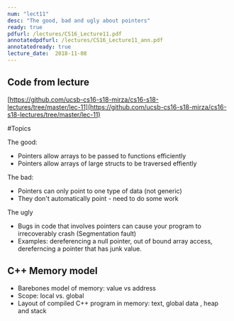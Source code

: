 ```yaml
---
num: "lect11"
desc: "The good, bad and ugly about pointers"
ready: true
pdfurl: /lectures/CS16_Lecture11.pdf
annotatedpdfurl: /lectures/CS16_Lecture11_ann.pdf
annotatedready: true
lecture_date:  2018-11-08
---
```


## Code from lecture
[https://github.com/ucsb-cs16-s18-mirza/cs16-s18-lectures/tree/master/lec-11](https://github.com/ucsb-cs16-s18-mirza/cs16-s18-lectures/tree/master/lec-11)

#Topics

The good:

* Pointers allow arrays to be passed to functions efficiently
* Pointers allow arrays of large structs to be traversed effiently

The bad:

* Pointers can only point to one type of data (not generic)
* They don't automatically point - need to do some work

The ugly

* Bugs in code that involves pointers can cause your program to irrecoverably crash (Segmentation fault)
* Examples: dereferencing a null pointer, out of bound array access, dereferncing a pointer that has junk value.

## C++ Memory model
* Barebones model of memory: value vs address
* Scope: local vs. global
* Layout of compiled C++ program in memory: text, global data , heap and stack